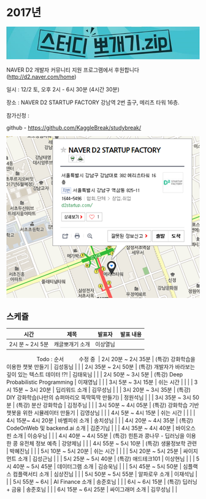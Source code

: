 # 2017년

![](img/title.jpg)

 NAVER D2 개발자 커뮤니티 지원 프로그램에서 후원합니다(http://d2.naver.com/home)
 
 일시 : 12/2 토, 오후 2시 - 6시 30분 (4시간 30분)
 
 장소 : NAVER D2 STARTUP FACTORY
       강남역 2번 출구, 메리츠 타워 16층.
 
 참가신청 : 
 
 github - https://github.com/KaggleBreak/studybreak/
 
![](img/d2.png)

## 스케쥴

| 시간                | 제목                                                       | 발표자   | 발표 내용 |
|---------------------|------------------------------------------------------------|----------|-----------|
| 2시 분 ~ 2시 5분    | 캐글뽀개기 소개                                            | 이상열님 |           |
                      Todo : 순서           수정 중 
| 2시 20분 ~ 2시 35분 | (특강) 강화학습을 이용한 챗봇 만들기                       | 김성동님 |           |
| 2시 35분 ~ 2시 50분 | (특강) 개발자가 바라보는 깊이 있는 텍스트 데이터 !?!       | 김태욱님 |           |
| 2시 50분 ~ 3시 5분  | (특강) Deep Probabilistic Programming                      | 이재영님 |           |
| 3시 5분 ~ 3시 15분  | 쉬는 시간                                                  |          |           |
| 3시 15분 ~ 3시 20분 | 딥리워드 소개                                              | 김무성님 |           |
| 3시 20분 ~ 3시 35분 | (특강) DIY 강화학습(나만의 슈퍼마리오 뚝딱뚝딱 만들기)     | 정원석님 |           |
| 3시 35분 ~ 3시 50분 | (특강) 분산 강화학습                                       | 김정주님 |           |
| 3시 50분 ~ 4시 05분 | (특강) 강화학습 기반 챗봇을 위한 시뮬레이터 만들기         | 김영상님 |           |
| 4시 5분 ~ 4시 15분  | 쉬는 시간                                                  |          |           |
| 4시 15분~ 4시 20분  | 바벨피쉬 소개                                              | 송치성님 |           |
| 4시 20분 ~ 4시 35분 | (특강) CodeOnWeb 및 backend.ai 소개                        | 김준기님 |           |
| 4시 35분 ~ 4시 40분 | 바이오스핀 소개                                            | 이승우님 |           |
| 4시 40분 ~ 4시 55분 | (특강) 힌튼과 콩나무 - 딥러닝을 이용한 콩 유전체 정보 예측 | 강양제님 |           |
| 4시 55분 ~ 5시 10분 | (특강) 생물정보학 관련                                     | 박혜진님 |           |
| 5시 10분 ~ 5시 20분 | 쉬는 시간                                                  |          |           |
| 5시 20분 ~ 5시 25분 | 싸이지먼트 소개                                            | 김성근님 |           |
| 5시 25분 ~ 5시 40분 | (특강) 애드테크101                                         | 이상현님 |           |
| 5시 40분 ~ 5시 45분 | 데이터그램 소개                                            | 김승욱님 |           |
| 5시 45분 ~ 5시 50분 | 심플랙스 컴플랙서티 소개                                   | 심상진님 |           |
| 5시 50분 ~ 5시 55분 | 알파로우 소개                                              | 이재석님 |           |
| 5시 55분 ~ 6시      | AI Finance 소개                                            | 송준호님 |           |
| 6시 ~ 6시 15분      | (특강) 딥러닝 + 금융                                       | 송준호님 |           |
| 6시 15분 ~ 6시 25분 | 싸이그래머 소개                                            | 김무성님 |           |
